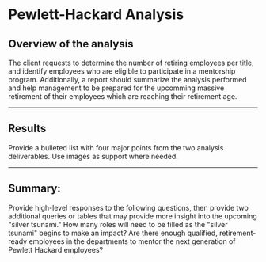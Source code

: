 # Pewlett-Hackard Analysis
## Overview of the analysis
The client requests to determine the number of retiring employees per title, and identify employees who are eligible to participate in a mentorship program. 
Additionally, a report should summarize the analysis performed and help management to be prepared for the upcomming massive retirement of their employees which are reaching their retirement age.  

---

## Results

Provide a bulleted list with four major points from the two analysis deliverables. Use images as support where needed.

----

## Summary:
 Provide high-level responses to the following questions, then provide two additional queries or tables that may provide more insight into the upcoming "silver tsunami."
How many roles will need to be filled as the "silver tsunami" begins to make an impact?
Are there enough qualified, retirement-ready employees in the departments to mentor the next generation of Pewlett Hackard employees?